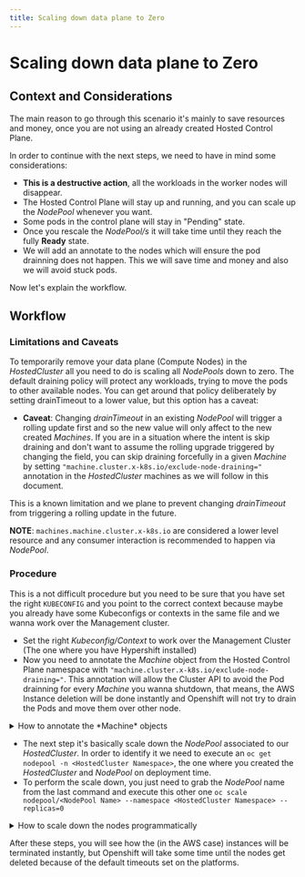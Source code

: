 ```yaml
---
title: Scaling down data plane to Zero
---
```


# Scaling down data plane to Zero

## Context and Considerations

The main reason to go through this scenario it's mainly to save resources and money, once you are not using an already created Hosted Control Plane.

In order to continue with the next steps, we need to have in mind some considerations:

- **This is a destructive action**, all the workloads in the worker nodes will disappear.
- The Hosted Control Plane will stay up and running, and you can scale up the *NodePool* whenever you want.
- Some pods in the control plane will stay in "Pending" state.  
- Once you rescale the *NodePool/s* it will take time until they reach the fully **Ready** state.
- We will add an annotate to the nodes which will ensure the pod drainning does not happen. This we will save time and money and also we will avoid stuck pods.

Now let's explain the workflow.

## Workflow

### Limitations and Caveats

To temporarily remove your data plane (Compute Nodes) in the *HostedCluster* all you need to do is scaling all *NodePools* down to zero. The default draining policy will protect any workloads, trying to move the pods to other available nodes. You can get around that policy deliberately by setting drainTimeout to a lower value, but this option has a caveat:

- **Caveat**: Changing *drainTimeout* in an existing *NodePool* will trigger a rolling update first and so the new value will only affect to the new created *Machines*. If you are in a situation where the intent is skip draining and don't want to assume the rolling upgrade triggered by changing the field, you can skip draining forcefully in a given *Machine* by setting `"machine.cluster.x-k8s.io/exclude-node-draining="` annotation in the *HostedCluster* machines as we will follow in this document.

This is a known limitation and we plane to prevent changing *drainTimeout* from triggering a rolling update in the future.

**NOTE**: `machines.machine.cluster.x-k8s.io` are considered a lower level resource and any consumer interaction is recommended to happen via *NodePool*.

### Procedure

This is a not difficult procedure but you need to be sure that you have set the right `KUBECONFIG` and you point to the correct context because maybe you already have some Kubeconfigs or contexts in the same file and we wanna work over the Management cluster.

- Set the right *Kubeconfig/Context* to work over the Management Cluster (The one where you have Hypershift installed)
- Now you need to annotate the *Machine* object from the Hosted Control Plane namespace with `"machine.cluster.x-k8s.io/exclude-node-draining="`. This annotation will allow the Cluster API to avoid the Pod drainning for every *Machine* you wanna shutdown, that means, the AWS Instance deletion will be done instantly and Openshift will not try to drain the Pods and move them over other node.

<details>
<summary> How to annotate the *Machine* objects </summary>

You can do it manually using this command:
```bash
oc annotate -n <HostedClusterNamespace>-<HostedClusterName> machines --all "machine.cluster.x-k8s.io/exclude-node-draining="
```

or execute this script:

```bash
#!/bin/bash

function annotate_nodes() {
    MACHINES="$(oc get machines -n ${HC_CLUSTER_NS}-${HC_CLUSTER_NAME} -o name | wc -l)"
    if [[ ${MACHINES} -le 0 ]];then
        echo "There is not machines or machineSets in the Hosted ControlPlane namespace, exiting..."
        echo "HC Namespace: ${HC_CLUSTER_NS}"
        echo "HC Clusted Name: ${HC_CLUSTER_NAME}"
        exit 1
    fi

    echo "Annotating Nodes to avoid Draining"
    oc annotate -n ${HC_CLUSTER_NS}-${HC_CLUSTER_NAME} machines --all "machine.cluster.x-k8s.io/exclude-node-draining="
    echo "Nodes annotated!"
}


## Fill these variables first
export KUBECONFIG=<KubeconfigPath>
export HC_CLUSTER_NS=<HostedClusterNamespace>
export HC_CLUSTER_NAME=<HostedClusterName>

CHECK_NS="$(oc get ns -o name ${2})"
if [[ -z "${CHECK_NS}" ]];then
    echo "Namespace does not exists in the Management Cluster"
    exit 1
fi

CHECK_HC="$(oc get hc -n ${HC_CLUSTER_NS} -o name ${3})"
if [[ -z "${CHECK_HC}" ]];then
    echo "HC ${3} does not exists in the namespace ${2} of the Management Cluster"
    exit 1
fi

annotate_nodes
```

</details>

- The next step it's basically scale down the *NodePool* associated to our *HostedCluster*. In order to identify it we need to execute an `oc get nodepool -n <HostedCluster Namespace>`, the one where you created the *HostedCluster* and *NodePool* on deployment time.
- To perform the scale down, you just need to grab the *NodePool* name from the last command and execute this other one `oc scale nodepool/<NodePool Name> --namespace <HostedCluster Namespace> --replicas=0`


<details>
<summary> How to scale down the nodes programmatically </summary>

```bash
#!/bin/bash

function scale_down_pool() {

    # Validated that the nodes in AWS Scale down instantly, they take sometime to disappear inside of Openshift
    # but the draining is avoided for sure
    echo "Scalling down the nodes for ${HC_CLUSTER_NAME} cluster"
    NODEPOOLS=$(oc get nodepools -n ${HC_CLUSTER_NS} -o=jsonpath='{.items[?(@.spec.clusterName=="'${HC_CLUSTER_NAME}'")].metadata.name}')
    oc scale nodepool/${NODEPOOLS} --namespace ${HC_CLUSTER_NS} --replicas=0
    echo "NodePool ${NODEPOOLS} scaled down!"
}

## Fill these variables first
export KUBECONFIG=<KubeconfigPath>
export HC_CLUSTER_NS=<HostedClusterNamespace>
export HC_CLUSTER_NAME=<HostedClusterName>

CHECK_NS="$(oc get ns -o name ${2})"
if [[ -z "${CHECK_NS}" ]];then
    echo "Namespace does not exists in the Management Cluster"
    exit 1
fi

CHECK_HC="$(oc get hc -n ${HC_CLUSTER_NS} -o name ${3})"
if [[ -z "${CHECK_HC}" ]];then
    echo "HC ${3} does not exists in the namespace ${2} of the Management Cluster"
    exit 1
fi

scale_down_nodepool
```

</details>

After these steps, you will see how the (in the AWS case) instances will be terminated instantly, but Openshift will take some time until the nodes get deleted because of the default timeouts set on the platforms.
